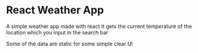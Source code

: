 # React Weather App

A simple weather app made with react
It gets the current temperature of the location which you input in the search bar

Some of the data are static for some simple clear UI
